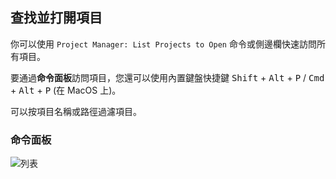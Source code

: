 ## 查找並打開項目

你可以使用 `Project Manager: List Projects to Open` 命令或側邊欄快速訪問所有項目。

要通過**命令面板**訪問項目，您還可以使用內置鍵盤快捷鍵 <kbd>Shift</kbd> + <kbd>Alt</kbd> + <kbd>P</kbd> / <kbd>Cmd</kbd> + <kbd>Alt</kbd> + <kbd>P</kbd> (在 MacOS 上)。

可以按項目名稱或路徑過濾項目。

### 命令面板

![列表](../images/project-manager-list-sort-by-name.png)
